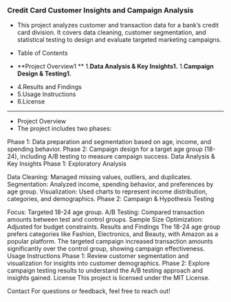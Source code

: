 ### Credit Card Customer Insights and Campaign Analysis

* This project analyzes customer and transaction data for a bank’s credit card division. It covers data cleaning, customer segmentation, and statistical testing to design and evaluate targeted marketing campaigns.

* Table of Contents
- **Project Overview1 **
1.**Data Analysis & Key Insights1.**
1.**Campaign Design & Testing1.**
* 4.Results and Findings
* 5.Usage Instructions
* 6.License
------------------------------------
* Project Overview
* The project includes two phases:

Phase 1: Data preparation and segmentation based on age, income, and spending behavior.
Phase 2: Campaign design for a target age group (18-24), including A/B testing to measure campaign success.
Data Analysis & Key Insights
Phase 1: Exploratory Analysis

Data Cleaning: Managed missing values, outliers, and duplicates.
Segmentation: Analyzed income, spending behavior, and preferences by age group.
Visualization: Used charts to represent income distribution, categories, and demographics.
Phase 2: Campaign & Hypothesis Testing

Focus: Targeted 18-24 age group.
A/B Testing: Compared transaction amounts between test and control groups.
Sample Size Optimization: Adjusted for budget constraints.
Results and Findings
The 18-24 age group prefers categories like Fashion, Electronics, and Beauty, with Amazon as a popular platform.
The targeted campaign increased transaction amounts significantly over the control group, showing campaign effectiveness.
Usage Instructions
Phase 1: Review customer segmentation and visualization for insights into customer demographics.
Phase 2: Explore campaign testing results to understand the A/B testing approach and insights gained.
License
This project is licensed under the MIT License.

Contact
For questions or feedback, feel free to reach out!
